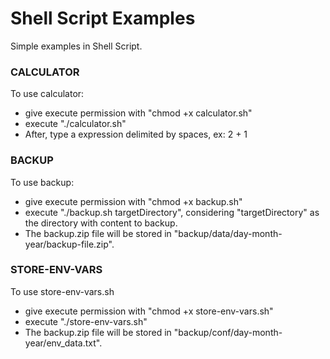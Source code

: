 # Shell Script Examples
Simple examples in Shell Script.
### CALCULATOR
To use calculator:
 - give execute permission with "chmod +x calculator.sh"
 - execute "./calculator.sh"
 - After, type a expression delimited by spaces, ex: 2 + 1

### BACKUP
To use backup:
 - give execute permission with "chmod +x backup.sh"
 - execute "./backup.sh targetDirectory", considering "targetDirectory" as the directory with content to backup.
 - The backup.zip file will be stored in "backup/data/day-month-year/backup-file.zip".

### STORE-ENV-VARS
To use store-env-vars.sh
 - give execute permission with "chmod +x store-env-vars.sh"
 - execute "./store-env-vars.sh"
 - The backup.zip file will be stored in "backup/conf/day-month-year/env_data.txt".
